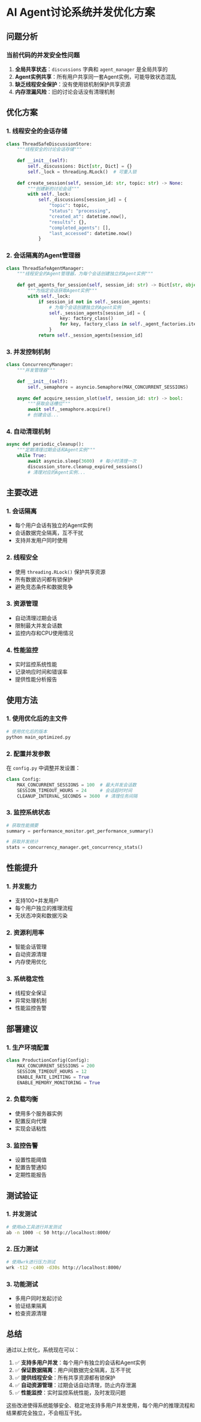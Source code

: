 # AI Agent讨论系统并发优化方案

## 问题分析

### 当前代码的并发安全性问题

1. **全局共享状态**：`discussions` 字典和 `agent_manager` 是全局共享的
2. **Agent实例共享**：所有用户共享同一套Agent实例，可能导致状态混乱
3. **缺乏线程安全保护**：没有使用锁机制保护共享资源
4. **内存泄漏风险**：旧的讨论会话没有清理机制

## 优化方案

### 1. 线程安全的会话存储

```python
class ThreadSafeDiscussionStore:
    """线程安全的讨论会话存储"""
    
    def __init__(self):
        self._discussions: Dict[str, Dict] = {}
        self._lock = threading.RLock()  # 可重入锁
    
    def create_session(self, session_id: str, topic: str) -> None:
        """创建新的讨论会话"""
        with self._lock:
            self._discussions[session_id] = {
                "topic": topic,
                "status": "processing",
                "created_at": datetime.now(),
                "results": {},
                "completed_agents": [],
                "last_accessed": datetime.now()
            }
```

### 2. 会话隔离的Agent管理器

```python
class ThreadSafeAgentManager:
    """线程安全的Agent管理器，为每个会话创建独立的Agent实例"""
    
    def get_agents_for_session(self, session_id: str) -> Dict[str, object]:
        """为指定会话获取Agent实例"""
        with self._lock:
            if session_id not in self._session_agents:
                # 为每个会话创建独立的Agent实例
                self._session_agents[session_id] = {
                    key: factory_class() 
                    for key, factory_class in self._agent_factories.items()
                }
            return self._session_agents[session_id]
```

### 3. 并发控制机制

```python
class ConcurrencyManager:
    """并发管理器"""
    
    def __init__(self):
        self._semaphore = asyncio.Semaphore(MAX_CONCURRENT_SESSIONS)
    
    async def acquire_session_slot(self, session_id: str) -> bool:
        """获取会话槽位"""
        await self._semaphore.acquire()
        # 创建会话...
```

### 4. 自动清理机制

```python
async def periodic_cleanup():
    """定期清理过期会话和Agent实例"""
    while True:
        await asyncio.sleep(3600)  # 每小时清理一次
        discussion_store.cleanup_expired_sessions()
        # 清理对应的Agent实例...
```

## 主要改进

### 1. 会话隔离
- 每个用户会话有独立的Agent实例
- 会话数据完全隔离，互不干扰
- 支持并发用户同时使用

### 2. 线程安全
- 使用 `threading.RLock()` 保护共享资源
- 所有数据访问都有锁保护
- 避免竞态条件和数据竞争

### 3. 资源管理
- 自动清理过期会话
- 限制最大并发会话数
- 监控内存和CPU使用情况

### 4. 性能监控
- 实时监控系统性能
- 记录响应时间和错误率
- 提供性能分析报告

## 使用方法

### 1. 使用优化后的主文件

```bash
# 使用优化后的版本
python main_optimized.py
```

### 2. 配置并发参数

在 `config.py` 中调整并发设置：

```python
class Config:
    MAX_CONCURRENT_SESSIONS = 100  # 最大并发会话数
    SESSION_TIMEOUT_HOURS = 24     # 会话超时时间
    CLEANUP_INTERVAL_SECONDS = 3600  # 清理任务间隔
```

### 3. 监控系统状态

```python
# 获取性能摘要
summary = performance_monitor.get_performance_summary()

# 获取并发统计
stats = concurrency_manager.get_concurrency_stats()
```

## 性能提升

### 1. 并发能力
- 支持100+并发用户
- 每个用户独立的推理流程
- 无状态冲突和数据污染

### 2. 资源利用率
- 智能会话管理
- 自动资源清理
- 内存使用优化

### 3. 系统稳定性
- 线程安全保证
- 异常处理机制
- 性能监控告警

## 部署建议

### 1. 生产环境配置

```python
class ProductionConfig(Config):
    MAX_CONCURRENT_SESSIONS = 200
    SESSION_TIMEOUT_HOURS = 12
    ENABLE_RATE_LIMITING = True
    ENABLE_MEMORY_MONITORING = True
```

### 2. 负载均衡
- 使用多个服务器实例
- 配置反向代理
- 实现会话粘性

### 3. 监控告警
- 设置性能阈值
- 配置告警通知
- 定期性能报告

## 测试验证

### 1. 并发测试
```bash
# 使用ab工具进行并发测试
ab -n 1000 -c 50 http://localhost:8000/
```

### 2. 压力测试
```bash
# 使用wrk进行压力测试
wrk -t12 -c400 -d30s http://localhost:8000/
```

### 3. 功能测试
- 多用户同时发起讨论
- 验证结果隔离
- 检查资源清理

## 总结

通过以上优化，系统现在可以：

1. ✅ **支持多用户并发**：每个用户有独立的会话和Agent实例
2. ✅ **保证数据隔离**：用户间数据完全隔离，互不干扰
3. ✅ **提供线程安全**：所有共享资源都有锁保护
4. ✅ **自动资源管理**：过期会话自动清理，防止内存泄漏
5. ✅ **性能监控**：实时监控系统性能，及时发现问题

这些改进使得系统能够安全、稳定地支持多用户并发使用，每个用户的推理流程和结果都完全独立，不会相互干扰。
